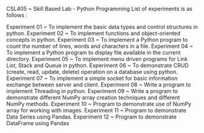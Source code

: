 CSL405 ~ Skill Based Lab - Python Programming
List of experiments is as follows :

Experiment 01 ~ To implement the basic data types and control structures in python.
Experiment 02 ~ To implement functions and object-oriented concepts in python.
Experiment 03 ~ To implement a Python program to count the number of lines, words and characters in a file.
Experiment 04 ~ To implement a Python program to display file available in the current directory.
Experiment 05 ~ To implement menu driven programs for Link List, Stack and Queue in python.
Experiment 06 ~ To demonstrate CRUD (create, read, update, delete) operation on a database using python.
Experiment 07 ~ To implement a simple socket for basic information exchange between server and client.
Experiment 08 ~ Write a program to implement Threading in python.
Experiment 09 ~ Write a program to demonstrate different NumPy array creation techniques and different NumPy methods.
Experiment 10 ~ Program to demonstrate use of NumPy array for working with images.
Experiment 11 ~ Program to demonstrate Data Series using Pandas.
Experiment 12 ~ Program to demonstrate DataFrame using Pandas
